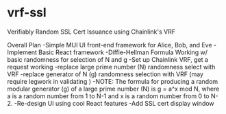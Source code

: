 # vrf-ssl
Verifiably Random SSL Cert Issuance using Chainlink's VRF



Overall Plan
    -Simple MUI UI front-end framework for Alice, Bob, and Eve
    -Implement Basic React framework
    -Diffie-Hellman Formula Working w/ basic randomness for selection of N and g
    -Set up Chainlink VRF, get a request working
    -replace large prime number (N) randomness select with VRF
    -replace generator of N (g) randomness selection with VRF (may require legwork in validating )
        -NOTE: The formula for producing a random modular generator (g) of a large prime number (N) is g = a^x mod N, where a is a random number from 1 to N-1 and x is a random number from 0 to N-2.
    -Re-design UI using cool React features
    -Add SSL cert display window

